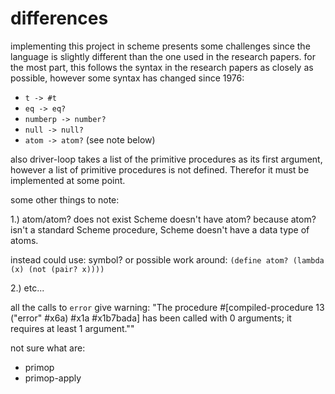 # differences
implementing this project in scheme presents some challenges since the language is slightly different than the one used in the research papers.
for the most part, this follows the syntax in the research papers as closely as possible, however some syntax has changed since 1976:

* `t -> #t`
* `eq -> eq?`
* `numberp -> number?`
* `null -> null?`
* `atom -> atom?` (see note below)

also driver-loop takes a list of the primitive procedures as its first argument,
however a list of primitive procedures is not defined. Therefor it must be implemented at some point.

some other things to note:

1.) atom/atom? does not exist
Scheme doesn't have atom? because atom? isn't a standard Scheme procedure, Scheme doesn't have a data type of atoms.

instead could use: symbol?
or
possible work around:
`(define atom? (lambda (x) (not (pair? x))))`

2.) etc...

all the calls to `error` give warning: "The procedure #[compiled-procedure 13 ("error" #x6a) #x1a #x1b7bada] has been called with 0 arguments; it requires at least 1 argument.""

not sure what are:
* primop
* primop-apply
